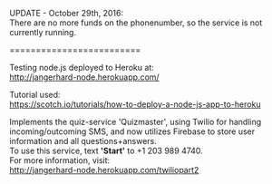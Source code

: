 UPDATE - October 29th, 2016:   
There are no more funds on the phonenumber, so the service is not currently running.

=========================

Testing node.js deployed to Heroku at:  
http://jangerhard-node.herokuapp.com/

Tutorial used:  
https://scotch.io/tutorials/how-to-deploy-a-node-js-app-to-heroku

Implements the quiz-service 'Quizmaster', using Twilio for handling incoming/outcoming SMS, and now utilizes Firebase to store user information and all questions+answers.   
To use this service, text **'Start'** to +1 203 989 4740.   
For more information, visit:  
http://jangerhard-node.herokuapp.com/twiliopart2
